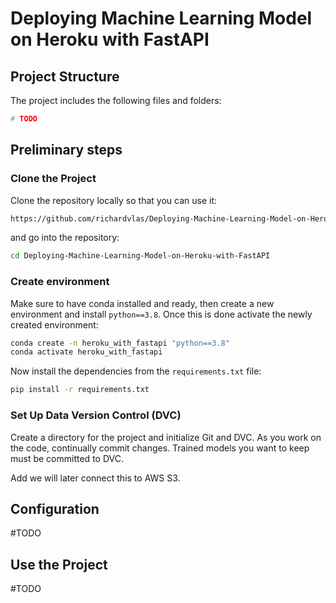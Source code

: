 # Deploying Machine Learning Model on Heroku with FastAPI



## Project Structure
The project includes the following files and folders:

```bash
# TODO
```

## Preliminary steps

### Clone the Project
Clone the repository locally so that you can use it:

```bash
https://github.com/richardvlas/Deploying-Machine-Learning-Model-on-Heroku-with-FastAPI.git
```

and go into the repository:

```bash
cd Deploying-Machine-Learning-Model-on-Heroku-with-FastAPI
```

### Create environment
Make sure to have conda installed and ready, then create a new environment and install `python==3.8`. Once this is done activate the newly created environment:

```bash
conda create -n heroku_with_fastapi "python==3.8"
conda activate heroku_with_fastapi
```

Now install the dependencies from the `requirements.txt` file:

```bash
pip install -r requirements.txt 
```

### Set Up Data Version Control (DVC)
Create a directory for the project and initialize Git and DVC.
As you work on the code, continually commit changes. Trained models you want to keep must be committed to DVC.

Add we will later connect this to AWS S3.

## Configuration
#TODO

## Use the Project
#TODO





